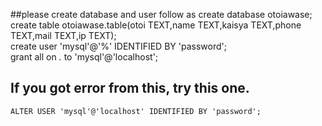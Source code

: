##please create database and user follow as
	create database otoiawase;<br>
	create table otoiawase.table(otoi TEXT,name TEXT,kaisya TEXT,phone TEXT,mail TEXT,ip TEXT);<br>
	create user 'mysql'@'%' IDENTIFIED BY 'password';<br>
	grant all on *.* to 'mysql'@'localhost';
## If you got error from this, try this one.
	ALTER USER 'mysql'@'localhost' IDENTIFIED BY 'password';